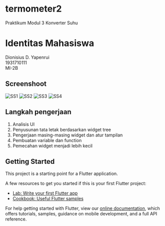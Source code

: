 # termometer2

Praktikum Modul 3 Konverter Suhu

# Identitas Mahasiswa

Dionisius D. Yapenrui <br>
1931710111 <br>
MI-2B

## Screenshoot

![SS1](images/1.png)
![SS2](images/2.png)
![SS3](images/3.png)
![SS4](images/4.png)

## Langkah pengerjaan

1. Analisis UI
2. Penyusunan tata letak berdasarkan widget tree
3. Pengerjaan masing-masing widget dan atur tampilan
4. Pembuatan variable dan function
5. Pemecahan widget menjadi lebih kecil

## Getting Started

This project is a starting point for a Flutter application.

A few resources to get you started if this is your first Flutter project:

- [Lab: Write your first Flutter app](https://flutter.dev/docs/get-started/codelab)
- [Cookbook: Useful Flutter samples](https://flutter.dev/docs/cookbook)

For help getting started with Flutter, view our
[online documentation](https://flutter.dev/docs), which offers tutorials,
samples, guidance on mobile development, and a full API reference.

